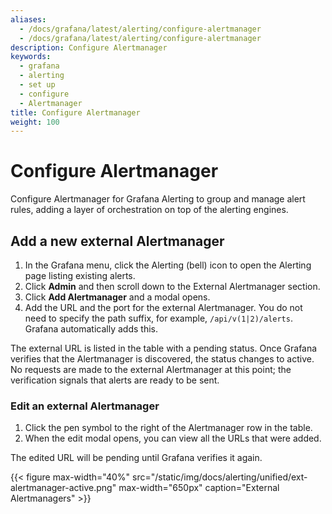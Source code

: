 ```yaml
---
aliases:
  - /docs/grafana/latest/alerting/configure-alertmanager
  - /docs/grafana/latest/alerting/configure-alertmanager
description: Configure Alertmanager
keywords:
  - grafana
  - alerting
  - set up
  - configure
  - Alertmanager
title: Configure Alertmanager
weight: 100
---
```


# Configure Alertmanager

Configure Alertmanager for Grafana Alerting to group and manage alert rules, adding a layer of orchestration on top of the alerting engines.

## Add a new external Alertmanager

1. In the Grafana menu, click the Alerting (bell) icon to open the Alerting page listing existing alerts.
2. Click **Admin** and then scroll down to the External Alertmanager section.
3. Click **Add Alertmanager** and a modal opens.
4. Add the URL and the port for the external Alertmanager. You do not need to specify the path suffix, for example, `/api/v(1|2)/alerts`. Grafana automatically adds this.

The external URL is listed in the table with a pending status. Once Grafana verifies that the Alertmanager is discovered, the status changes to active. No requests are made to the external Alertmanager at this point; the verification signals that alerts are ready to be sent.

### Edit an external Alertmanager

1. Click the pen symbol to the right of the Alertmanager row in the table.
2. When the edit modal opens, you can view all the URLs that were added.

The edited URL will be pending until Grafana verifies it again.

{{< figure max-width="40%" src="/static/img/docs/alerting/unified/ext-alertmanager-active.png" max-width="650px" caption="External Alertmanagers" >}}
